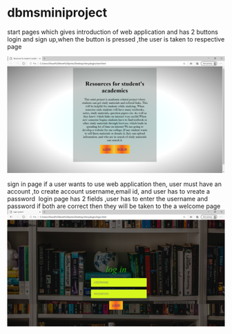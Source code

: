 # dbmsminiproject
start pages which gives introduction of web application 
and has 2 buttons login and sign up,when the button is pressed ,the user is taken to respective page

![](1.PNG)

sign in page 
if a user wants to use web application then, user must have an account ,to create account
username,email id, and user has to vreate a password
![]()
 login page has 2 fields ,user has to enter the username and password 
 if both are correct then they will be taken to the a welcome page 
 ![](regester.PNG)
 


